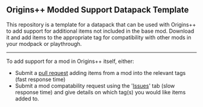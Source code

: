 ## Origins++ Modded Support Datapack Template
This repository is a template for a datapack that can be used with Origins++ to add support for additional items not included in the base mod. Download it and add items to the appropriate tag for compatibility with other mods in your modpack or playthrough.
***
To add support for a mod in Origins++ itself, either:
- Submit a [pull request](https://github.com/QuantumXenon/origins-plus-plus-modded-support/pulls) adding items from a mod into the relevant tags (fast response time)
- Submit a mod compatability request using the '[Issues](https://github.com/QuantumXenon/origins-plus-plus-modded-support/issues)' tab (slow response time) and give details on which tag(s) you would like items added to.
